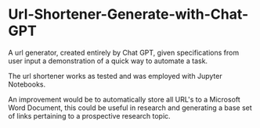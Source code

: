 # Url-Shortener-Generate-with-Chat-GPT
A url generator, created entirely by Chat GPT, given specifications from user input a demonstration of a  quick way to automate a task.

The url shortener works as tested and was employed with Jupyter Notebooks. 

An improvement would be to automatically store all URL's to a Microsoft Word Document, this could be useful in research and generating a base set of links pertaining to a prospective research topic. 
